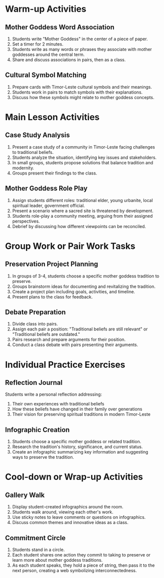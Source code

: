 # Warm-up Activities

## Mother Goddess Word Association
1. Students write "Mother Goddess" in the center of a piece of paper.
2. Set a timer for 2 minutes.
3. Students write as many words or phrases they associate with mother goddesses around the central term.
4. Share and discuss associations in pairs, then as a class.

## Cultural Symbol Matching
1. Prepare cards with Timor-Leste cultural symbols and their meanings.
2. Students work in pairs to match symbols with their explanations.
3. Discuss how these symbols might relate to mother goddess concepts.

# Main Lesson Activities

## Case Study Analysis
1. Present a case study of a community in Timor-Leste facing challenges to traditional beliefs.
2. Students analyze the situation, identifying key issues and stakeholders.
3. In small groups, students propose solutions that balance tradition and modernity.
4. Groups present their findings to the class.

## Mother Goddess Role Play
1. Assign students different roles: traditional elder, young urbanite, local spiritual leader, government official.
2. Present a scenario where a sacred site is threatened by development.
3. Students role-play a community meeting, arguing from their assigned perspectives.
4. Debrief by discussing how different viewpoints can be reconciled.

# Group Work or Pair Work Tasks

## Preservation Project Planning
1. In groups of 3-4, students choose a specific mother goddess tradition to preserve.
2. Groups brainstorm ideas for documenting and revitalizing the tradition.
3. Create a project plan including goals, activities, and timeline.
4. Present plans to the class for feedback.

## Debate Preparation
1. Divide class into pairs.
2. Assign each pair a position: "Traditional beliefs are still relevant" or "Traditional beliefs are outdated."
3. Pairs research and prepare arguments for their position.
4. Conduct a class debate with pairs presenting their arguments.

# Individual Practice Exercises

## Reflection Journal
Students write a personal reflection addressing:
1. Their own experiences with traditional beliefs
2. How these beliefs have changed in their family over generations
3. Their vision for preserving spiritual traditions in modern Timor-Leste

## Infographic Creation
1. Students choose a specific mother goddess or related tradition.
2. Research the tradition's history, significance, and current status.
3. Create an infographic summarizing key information and suggesting ways to preserve the tradition.

# Cool-down or Wrap-up Activities

## Gallery Walk
1. Display student-created infographics around the room.
2. Students walk around, viewing each other's work.
3. Use sticky notes to leave comments or questions on infographics.
4. Discuss common themes and innovative ideas as a class.

## Commitment Circle
1. Students stand in a circle.
2. Each student shares one action they commit to taking to preserve or learn more about mother goddess traditions.
3. As each student speaks, they hold a piece of string, then pass it to the next person, creating a web symbolizing interconnectedness.